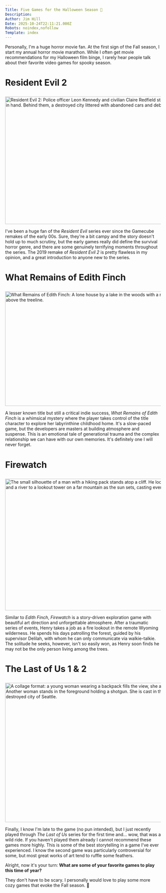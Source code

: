 ```yaml
---
Title: Five Games for the Halloween Season 🎃
Description: 
Author: Jim Hill
Date: 2025-10-24T22:11:21.000Z
Robots: noindex,nofollow
Template: index
---
```

<p>Personally, I'm a huge horror movie fan. At the first sign of the Fall season, I start my annual horror movie marathon. While I often get movie recommendations for my Halloween film binge, I rarely hear people talk about their favorite video games for spooky season.</p>

<h1>
  
  
  Resident Evil 2
</h1>

<p><a href="https://media2.dev.to/dynamic/image/width=800%2Cheight=%2Cfit=scale-down%2Cgravity=auto%2Cformat=auto/https%3A%2F%2Fdev-to-uploads.s3.amazonaws.com%2Fuploads%2Farticles%2Fcjmema3te5j2nq0z6an6.jpg" class="article-body-image-wrapper"><img src="https://media2.dev.to/dynamic/image/width=800%2Cheight=%2Cfit=scale-down%2Cgravity=auto%2Cformat=auto/https%3A%2F%2Fdev-to-uploads.s3.amazonaws.com%2Fuploads%2Farticles%2Fcjmema3te5j2nq0z6an6.jpg" alt="Resident Evil 2: Police officer Leon Kennedy and civilian Claire Redfield stand back to back in the pouring rain, pistols in hand. Behind them, a destroyed city littered with abandoned cars and debris." width="800" height="412"></a></p>

<p>I've been a huge fan of the <em>Resident Evil</em> series ever since the Gamecube remakes of the early 00s. Sure, they're a bit campy and the story doesn't hold up to much scrutiny, but the early games really did define the survival horror genre, and there are some genuinely terrifying moments throughout the series. The 2019 remake of <em>Resident Evil 2</em> is pretty flawless in my opinion, and a great introduction to anyone new to the series.</p>

<h1>
  
  
  What Remains of Edith Finch
</h1>

<p><a href="https://media2.dev.to/dynamic/image/width=800%2Cheight=%2Cfit=scale-down%2Cgravity=auto%2Cformat=auto/https%3A%2F%2Fdev-to-uploads.s3.amazonaws.com%2Fuploads%2Farticles%2Fsadwvehl2chrqzlr6nr1.jpg" class="article-body-image-wrapper"><img src="https://media2.dev.to/dynamic/image/width=800%2Cheight=%2Cfit=scale-down%2Cgravity=auto%2Cformat=auto/https%3A%2F%2Fdev-to-uploads.s3.amazonaws.com%2Fuploads%2Farticles%2Fsadwvehl2chrqzlr6nr1.jpg" alt="What Remains of Edith Finch: A lone house by a lake in the woods with a makeshift tower addition that stretches far above the treeline." width="800" height="370"></a></p>

<p>A lesser known title but still a critical indie success, <em>What Remains of Edith Finch</em> is a whimsical mystery where the player takes control of the title character to explore her labyrinthine childhood home. It's a slow-paced game, but the developers are masters at building atmosphere and suspense. This is an emotional tale of generational trauma and the complex relationship we can have with our own memories. It's definitely one I will never forget.</p>

<h1>
  
  
  Firewatch
</h1>

<p><a href="https://media2.dev.to/dynamic/image/width=800%2Cheight=%2Cfit=scale-down%2Cgravity=auto%2Cformat=auto/https%3A%2F%2Fdev-to-uploads.s3.amazonaws.com%2Fuploads%2Farticles%2Fioe2vixe3sysvhd3qnbz.jpg" class="article-body-image-wrapper"><img src="https://media2.dev.to/dynamic/image/width=800%2Cheight=%2Cfit=scale-down%2Cgravity=auto%2Cformat=auto/https%3A%2F%2Fdev-to-uploads.s3.amazonaws.com%2Fuploads%2Farticles%2Fioe2vixe3sysvhd3qnbz.jpg" alt="The small silhouette of a man with a hiking pack stands atop a cliff. He looks out across a large valley with pine trees and a river to a lookout tower on a far mountain as the sun sets, casting everything in a vibrant orange hue." width="800" height="425"></a></p>

<p>Similar to <em>Edith Finch</em>, <em>Firewatch</em> is a story-driven exploration game with beautiful art direction and unforgettable atmosphere. After a traumatic series of events, Henry takes a job as a fire lookout in the remote Wyoming wilderness. He spends his days patrolling the forest, guided by his supervisor Delilah, with whom he can only communicate via walkie-talkie. The solitude he seeks, however, isn't so easily won, as Henry soon finds he may not be the only person living among the trees. </p>

<h1>
  
  
  The Last of Us 1 &amp; 2
</h1>

<p><a href="https://media2.dev.to/dynamic/image/width=800%2Cheight=%2Cfit=scale-down%2Cgravity=auto%2Cformat=auto/https%3A%2F%2Fdev-to-uploads.s3.amazonaws.com%2Fuploads%2Farticles%2Fe0u8xqybdzb5oxy7ye5r.jpg" class="article-body-image-wrapper"><img src="https://media2.dev.to/dynamic/image/width=800%2Cheight=%2Cfit=scale-down%2Cgravity=auto%2Cformat=auto/https%3A%2F%2Fdev-to-uploads.s3.amazonaws.com%2Fuploads%2Farticles%2Fe0u8xqybdzb5oxy7ye5r.jpg" alt="A collage format: a young woman wearing a backpack fills the view, she appears beleaguered and scraped up. Another woman stands in the foreground holding a shotgun. She is cast in the red light of a fire. In the background is the destroyed city of Seattle." width="800" height="450"></a></p>

<p>Finally, I know I'm late to the game (no pun intended), but I just recently played through <em>The Last of Us</em> series for the first time and... wow, that was a wild ride. If you haven't played them already I cannot recommend these games more highly. This is some of the best storytelling in a game I've ever experienced. I know the second game was particularly controversial for some, but most great works of art tend to ruffle some feathers.</p>

<p>Alright, now it's your turn: <strong>What are some of your favorite games to play this time of year?</strong></p>

<p>They don't have to be scary. I personally would love to play some more cozy games that evoke the Fall season. 🍂</p>

